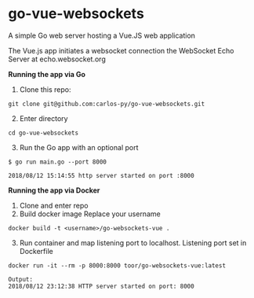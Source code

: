 # go-vue-websockets

A simple Go web server hosting a Vue.JS web application

The Vue.js app initiates a websocket connection the WebSocket Echo Server at echo.websocket.org


**Running the app via Go**

1. Clone this repo:
```
git clone git@github.com:carlos-py/go-vue-websockets.git
```

2. Enter directory
```
cd go-vue-websockets
```

3. Run the Go app with an optional port
```
$ go run main.go --port 8000

2018/08/12 15:14:55 http server started on port :8000

```
**Running the app via Docker**

1. Clone and enter repo
2. Build docker image
Replace your username
```
docker build -t <username>/go-websockets-vue .
```
3. Run container and map listening port to localhost.
Listening port set in Dockerfile
```
docker run -it --rm -p 8000:8000 toor/go-websockets-vue:latest

Output:
2018/08/12 23:12:38 HTTP server started on port: 8000

```